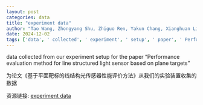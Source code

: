 ```yaml
---
layout: post
categories: data
title: "experiment data"
author: "Tao Wang, Zhongyang Shu, Zhiguo Ren, Yakun Chang, Xianghuan Liu, Yue Zhang, Jingang Liu"
date: 2024-12-02
tags: ['data', ' collected', ' experiment', ' setup', ' paper', ' Performance evaluation method', ' line structured light sensor', ' plane targets']
---
```


data collected from our experiment setup for the paper “Performance evaluation method for line structured light sensor based on plane targets”

为论文《基于平面靶标的线结构光传感器性能评价方法》从我们的实验装置收集的数据

资源链接: [experiment data](https://doi.org/10.57760/sciencedb.14869)
